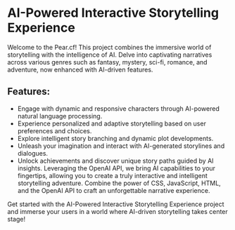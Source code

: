 # AI-Powered Interactive Storytelling Experience

Welcome to the Pear.cf! This project combines the immersive world of storytelling with the intelligence of AI. Delve into captivating narratives across various genres such as fantasy, mystery, sci-fi, romance, and adventure, now enhanced with AI-driven features.

## Features:

 - Engage with dynamic and responsive characters through AI-powered natural language processing.
 - Experience personalized and adaptive storytelling based on user preferences and choices.
 - Explore intelligent story branching and dynamic plot developments.
 - Unleash your imagination and interact with AI-generated storylines and dialogues.
 - Unlock achievements and discover unique story paths guided by AI insights.
Leveraging the OpenAI API, we bring AI capabilities to your fingertips, allowing you to create a truly interactive and intelligent storytelling adventure. Combine the power of CSS, JavaScript, HTML, and the OpenAI API to craft an unforgettable narrative experience.

Get started with the AI-Powered Interactive Storytelling Experience project and immerse your users in a world where AI-driven storytelling takes center stage!
